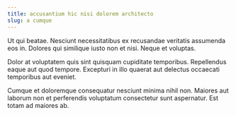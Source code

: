 ```yaml
---
title: accusantium hic nisi dolorem architecto
slug: a cumque
---
```


Ut qui beatae. Nesciunt necessitatibus ex recusandae veritatis assumenda eos in. Dolores qui similique iusto non et nisi. Neque et voluptas.

Dolor at voluptatem quis sint quisquam cupiditate temporibus. Repellendus eaque aut quod tempore. Excepturi in illo quaerat aut delectus occaecati temporibus aut eveniet.

Cumque et doloremque consequatur nesciunt minima nihil non. Maiores aut laborum non et perferendis voluptatum consectetur sunt aspernatur. Est totam ad maiores ab.
